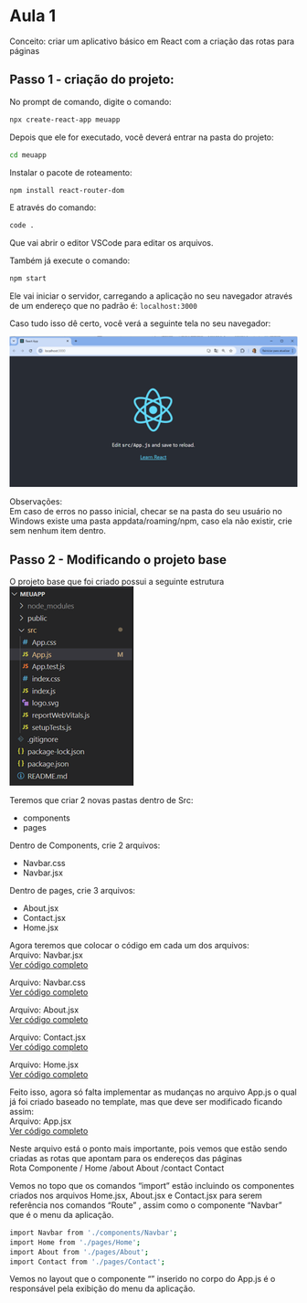 # Aula 1
Conceito: criar um aplicativo básico em React com a criação das rotas para páginas

## Passo 1 - criação do projeto:
No prompt de comando, digite o comando:

```bash
npx create-react-app meuapp
```

Depois que ele for executado, você deverá entrar na pasta do projeto:

```bash
cd meuapp
```

Instalar o pacote de roteamento:

```bash
npm install react-router-dom
```

E através do comando:

```bash
code .
```

Que vai abrir o editor VSCode para editar os arquivos.

Também já execute o comando:

```bash
npm start
```

Ele vai iniciar o servidor, carregando a aplicação no seu navegador através de um endereço que no padrão é: `localhost:3000`

Caso tudo isso dê certo, você verá a seguinte tela no seu navegador:

![Tela do navegador com o site rodando](images/image01.png)

Observações:   
Em caso de erros no passo inicial, checar se na pasta do seu usuário no Windows existe uma pasta appdata/roaming/npm, caso ela não existir, crie sem nenhum item dentro.

## Passo 2 - Modificando o projeto base

O projeto base que foi criado possui a seguinte estrutura
![Tela do navegador com o site rodando](images/image02.png)

Teremos que criar 2 novas pastas dentro de Src:  
- components   
- pages   
   
Dentro de Components, crie 2 arquivos:   
- Navbar.css   
- Navbar.jsx   
   
Dentro de pages, crie 3 arquivos:   
- About.jsx   
- Contact.jsx   
- Home.jsx   

Agora teremos que colocar o código em cada um dos arquivos:  
Arquivo: Navbar.jsx   
[Ver código completo](./meu-app-router/src/components/Navbar.jsx)

Arquivo: Navbar.css   
[Ver código completo](./meu-app-router/src/components/Navbar.css)

Arquivo: About.jsx   
[Ver código completo](./meu-app-router/src/components/About.jsx)

Arquivo: Contact.jsx   
[Ver código completo](./meu-app-router/src/components/Contact.jsx)

Arquivo: Home.jsx   
[Ver código completo](./meu-app-router/src/components/Home.jsx)

Feito isso, agora só falta implementar as mudanças no arquivo App.js o qual já foi criado baseado no template, mas que deve ser modificado ficando assim:   
Arquivo: App.jsx   
[Ver código completo](./meu-app-router/src/App.jsx)


Neste arquivo está o ponto mais importante, pois vemos que estão sendo criadas as rotas que apontam para os endereços das páginas   
Rota	Componente
/	Home
/about	About
/contact	Contact

Vemos no topo que os comandos “import” estão incluindo os componentes criados nos arquivos Home.jsx, About.jsx e Contact.jsx para serem referência nos comandos “Route” , assim como o componente “Navbar” que é o menu da aplicação.
```bash
import Navbar from './components/Navbar';
import Home from './pages/Home';
import About from './pages/About';
import Contact from './pages/Contact';
```

Vemos no layout que o componente “<Navbar />” inserido no corpo do App.js é o responsável pela exibição do menu da aplicação.


